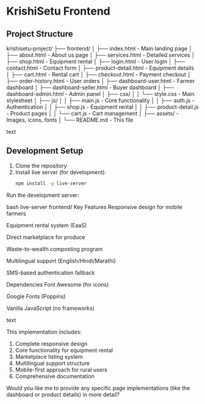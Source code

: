 # KrishiSetu Frontend

## Project Structure
krishisetu-project/
├── frontend/
│ ├── index.html - Main landing page
│ ├── about.html - About us page
│ ├── services.html - Detailed services
│ ├── shop.html - Equipment rental
│ ├── login.html - User login
│ ├── contact.html - Contact form
│ ├── product-detail.html - Equipment details
│ ├── cart.html - Rental cart
│ ├── checkout.html - Payment checkout
│ ├── order-history.html - User orders
│ ├── dashboard-user.html - Farmer dashboard
│ ├── dashboard-seller.html - Buyer dashboard
│ ├── dashboard-admin.html - Admin panel
│ ├── css/
│ │ └── style.css - Main stylesheet
│ ├── js/
│ │ ├── main.js - Core functionality
│ │ ├── auth.js - Authentication
│ │ ├── shop.js - Equipment rental
│ │ ├── product-detail.js - Product pages
│ │ └── cart.js - Cart management
│ ├── assets/ - Images, icons, fonts
│ └── README.md - This file

text

## Development Setup

1. Clone the repository
2. Install live server (for development):
   ```bash
   npm install -g live-server
Run the development server:

bash
live-server frontend/
Key Features
Responsive design for mobile farmers

Equipment rental system (EaaS)

Direct marketplace for produce

Waste-to-wealth composting program

Multilingual support (English/Hindi/Marathi)

SMS-based authentication fallback

Dependencies
Font Awesome (for icons)

Google Fonts (Poppins)

Vanilla JavaScript (no frameworks)

text

This implementation includes:
1. Complete responsive design
2. Core functionality for equipment rental
3. Marketplace listing system
4. Multilingual support structure
5. Mobile-first approach for rural users
6. Comprehensive documentation

Would you like me to provide any specific page implementations (like the dashboard or product details) in more detail?